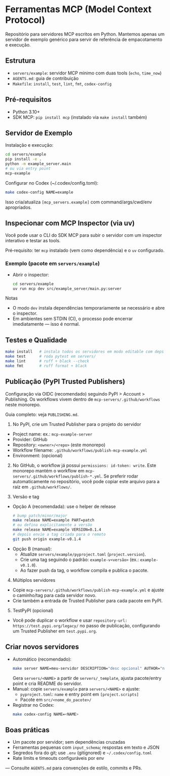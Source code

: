 # Ferramentas MCP (Model Context Protocol)

Repositório para servidores MCP escritos em Python. Mantemos apenas um servidor de exemplo genérico para servir de referência de empacotamento e execução.

## Estrutura
- `servers/example`: servidor MCP mínimo com duas tools (`echo`, `time_now`)
- `AGENTS.md`: guia de contribuição
- `Makefile`: `install`, `test`, `lint`, `fmt`, `codex-config`

## Pré‑requisitos
- Python 3.10+
- SDK MCP: `pip install mcp` (instalado via `make install` também)

## Servidor de Exemplo
Instalação e execução:
```bash
cd servers/example
pip install -e .
python -m example_server.main
# ou via entry point
mcp-example
```

Configurar no Codex (~/.codex/config.toml):
```bash
make codex-config NAME=example
```
Isso cria/atualiza `[mcp_servers.example]` com command/args/cwd/env apropriados.

## Inspecionar com MCP Inspector (via uv)
Você pode usar o CLI do SDK MCP para subir o servidor com um inspector interativo e testar as tools.

Pré‑requisito: ter `mcp` instalado (vem como dependência) e o `uv` configurado.

### Exemplo (pacote em `servers/example`)
- Abrir o inspector:
  ```bash
  cd servers/example
  uv run mcp dev src/example_server/main.py:server
  ```

Notas
- O modo `dev` instala dependências temporariamente se necessário e abre o inspector.
- Em ambientes sem STDIN (CI), o processo pode encerrar imediatamente — isso é normal.

## Testes e Qualidade
```bash
make install   # instala todos os servidores em modo editable com deps de dev
make test      # roda pytest em servers/
make lint      # ruff + black --check
make fmt       # ruff format + black
```

## Publicação (PyPI Trusted Publishers)
Configuração via OIDC (recomendado) seguindo PyPI > Account > Publishing. Os workflows vivem dentro de `mcp-servers/.github/workflows` neste monorepo.

Guia completo: veja `PUBLISHING.md`.

1) No PyPI, crie um Trusted Publisher para o projeto do servidor
- Project name: ex.: `mcp-example-server`
- Provider: GitHub
- Repository: `<owner>/<repo>` (este monorepo)
- Workflow filename: `.github/workflows/publish-mcp-example.yml`
- Environment: (opcional)

2) No GitHub, o workflow já possui `permissions: id-token: write`. Este monorepo mantém o workflow em `mcp-servers/.github/workflows/publish-*.yml`. Se preferir rodar automaticamente no repositório, você pode copiar este arquivo para a raiz em `.github/workflows/`.

3) Versão e tag
- Opção A (recomendada): use o helper de release
  ```bash
  # bump patch/minor/major
  make release NAME=example PART=patch
  # ou defina explicitamente a versão
  make release NAME=example VERSION=0.1.4
  # depois envie a tag criada para o remoto
  git push origin example-v0.1.4
  ```
- Opção B (manual):
  - Atualize `servers/example/pyproject.toml` (`project.version`).
  - Crie uma tag seguindo o padrão: `example-v<versão>` (ex.: `example-v0.1.0`).
  - Ao fazer push da tag, o workflow compila e publica o pacote.

4) Múltiplos servidores
- Copie `mcp-servers/.github/workflows/publish-mcp-example.yml` e ajuste o caminho/tag para cada servidor novo.
- Crie também a entrada de Trusted Publisher para cada pacote em PyPI.

5) TestPyPI (opcional)
- Você pode duplicar o workflow e usar `repository-url: https://test.pypi.org/legacy/` no passo de publicação, configurando um Trusted Publisher em `test.pypi.org`.

## Criar novos servidores
- Automático (recomendado):
  ```bash
  make server NAME=meu-servidor DESCRIPTION="desc opcional" AUTHOR="nome opcional"
  ```
  Gera `servers/<NAME>` a partir de `servers/_template`, ajusta pacote/entry point e cria README do servidor.
- Manual: copie `servers/example` para `servers/<NAME>` e ajuste:
  - `pyproject.toml`: `name` e entry point em `[project.scripts]`
  - Pacote em `src/<nome_do_pacote>/`
- Registrar no Codex:
  ```bash
  make codex-config NAME=<NAME>
  ```

## Boas práticas
- Um pacote por servidor; sem dependências cruzadas
- Ferramentas pequenas com `input_schema`; respostas em texto e JSON
- Segredos fora do git; use `.env` (gitignored) e `~/.codex/config.toml`
- Rate limits e timeouts configuráveis por env

—
Consulte `AGENTS.md` para convenções de estilo, commits e PRs.
